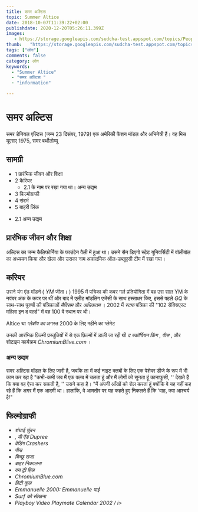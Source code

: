 ```yaml
---
title: समर अल्टिस 
topic: Summer Altice
date: 2018-10-07T11:39:22+02:00
publishdate: 2020-12-20T05:26:11.399Z
images: 
   - https://storage.googleapis.com/sudcha-test.appspot.com/topics/People/summer_altice/1.jpeg
thumb:   "https://storage.googleapis.com/sudcha-test.appspot.com/topics/People/summer_altice/thumb.jpeg"
tags: ["लोग"]
comments: false
category: लोग
keywords: 
  - "Summer Altice"
  - "समर अल्टिस "
  - "information"

---
```

<h1> समर अल्टिस </h1> <p> समर डेनियल एल्टिस (जन्म 23 दिसंबर, 1979) एक अमेरिकी फैशन मॉडल और अभिनेत्री हैं। वह मिस यूएसए 1975, समर बर्थोलोम्यू </p> <h2> सामग्री </h2> <ul> <li> 1 प्रारंभिक जीवन और शिक्षा </li> <li> 2 कैरियर <ul> <li> 2.1 के नाम पर रखा गया था। अन्य उद्यम </li> </ul> </li> <li> 3 फिल्मोग्राफी </li> <li> 4 संदर्भ </li> <li> 5 बाहरी लिंक </li> </ul> <ul> <li> 2.1 अन्य उद्यम </li> </ul> <h2> प्रारंभिक जीवन और शिक्षा </h2> <p> अल्टिस का जन्म कैलिफोर्निया के फाउंटेन वैली में हुआ था। उसने सैन डिएगो स्टेट यूनिवर्सिटी में वॉलीबॉल का अध्ययन किया और खेला और उसका नाम अकादमिक ऑल-डब्लूएसी टीम में रखा गया। </p> <h2> करियर </h2> <p> उसने यंग एंड मॉडर्न (<i> YM </i> जीता। ) 1995 में पत्रिका की कवर गर्ल प्रतियोगिता में वह उस साल YM के नवंबर अंक के कवर पर थीं और बाद में एलीट मॉडलिंग एजेंसी के साथ हस्ताक्षर किए, इससे पहले <i> GQ </i> के साथ-साथ पुरुषों की पत्रिकाओं <i> मैक्सिम </i> और <i> अधिकतम </i>। 2002 में <i> स्टफ </i> पत्रिका की "102 सेक्सिएस्ट महिला इन द वर्ल्ड" में वह 100 वें स्थान पर थी। </p> <p> Altice था <i> प्लेबॉय का </i> अगस्त 2000 के लिए महीने का प्लेमेट </p> <p> उनकी आरंभिक फ़िल्मी प्रस्तुतियों में से एक फ़िल्मों में डाली जा रही थी <i> द स्कॉर्पियन किंग </i>, <i> पीस </i>, और शोटाइम कार्यक्रम <i> ChromiumBlive.com </i>। </p> <h3> अन्य उद्यम </h3> <p> समर अल्टिस मॉडल के लिए जारी है, जबकि ला में कई नाइट क्लबों के लिए एक पेशेवर डीजे के रूप में भी काम कर रहा है "कभी-कभी जब मैं एक क्लब में चलता हूं और मैं लोगों को सुनता हूं कानाफूसी, '' देखते हैं कि क्या वह ऐसा कर सकती है, '' उसने कहा है। "मैं अपनी आँखों को रोल करता हूं क्योंकि वे यह नहीं कह रहे हैं कि अगर मैं एक आदमी था। हालांकि, वे आमतौर पर यह कहते हुए निकलते हैं कि 'वाह, क्या आश्चर्य है!" </P> <h2> फिल्मोग्राफी </h2> <ul > <li> <i> शंघाई चुंबन </i> </li> <li> <i>, मी ऐंड Dupree </i> </li> <li> <i> वेडिंग Crashers </i> </li> <li> <i> पीस </i> </li> <li> <i> बिच्छू राजा </i> </li> <li> <i> बाहर निकालना </i> </li> <li> <i> वन ट्री हिल </i> </li> <li> <i> ChromiumBlue.com </i> </li> <li> <i> प्रिटी कूल </i> </li> <li> <i> Emmanuelle 2000: Emmanuelle पाई </i> </li> <li> <i> Surf को सीखना </i> </li> <li> <i> Playboy Video Playmate Calendar 2002 / i> </li> </ul> 